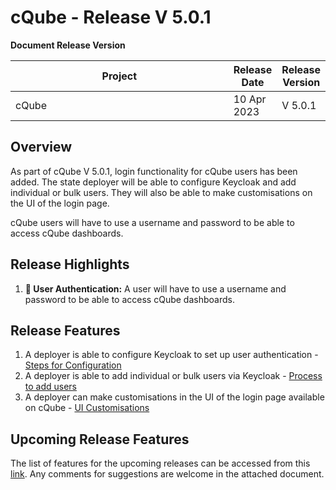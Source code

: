 # cQube - Release V 5.0.1

**Document Release Version**

<table><thead><tr><th width="527.3333333333333">Project</th><th>Release Date</th><th>Release Version</th></tr></thead><tbody><tr><td>cQube</td><td>10 Apr 2023</td><td>V 5.0.1</td></tr></tbody></table>

## Overview

As part of cQube V 5.0.1, login functionality for cQube users has been added. The state deployer will be able to configure Keycloak and add individual or bulk users. They will also be able to make customisations on the UI of the login page.&#x20;

cQube users will have to use a username and password to be able to access cQube dashboards.

## Release Highlights

1. **🔐 User Authentication:** A user will have to use a username and password to be able to access cQube dashboards.

## Release Features

1. A deployer is able to configure Keycloak to set up user authentication - [Steps for Configuration](../user-authentication/configuring-keycloak.md)
2. A deployer is able to add individual or bulk users via Keycloak - [Process to add users](../user-authentication/adding-users.md)
3. A deployer can make customisations in the UI of the login page available on cQube - [UI Customisations](../dashboard-visualizations-and-reports/ui-customisations.md)

## Upcoming Release Features

The list of features for the upcoming releases can be accessed from this [link](https://docs.google.com/spreadsheets/d/1e8b\_kLCfD0Oce9Jek4nrpBFQRk-IJOKgYy5GOnFs8Ho/edit#gid=1589485385). Any comments for suggestions are welcome in the attached document.

